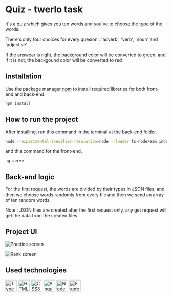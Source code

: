 # Quiz - twerlo task

It's a quiz which gives you ten words and you've to choose the type of the words.

There's only four choices for every quesion : 'adverb', 'verb', 'noun' and 'adjective' .

If the answear is right, the background color will be converted to green, and if it is not, the backgound color will be converted to red

## Installation

Use the package manager [npm](https://www.npmjs.com/) to install required libraries for both front-end and back-end.

```bash
npm install
```

## How to run the project

After installing, run this command in the terminal at the back-end folder.

```bash
node --experimental-specifier-resolution=node --loader ts-node/esm index.ts
```

and this command for the front-end.
```bash
ng serve
```

## Back-end logic

For the first request, the words are divided by their types in JSON files, and then we choose words randomly from every file and then we send an array of ten random words.

Note : JSON files are created after the first request only, any get request will get the data from the created files.

## Project UI

![Practice screen](https://images2.imgbox.com/09/e6/LnlWOQn5_o.png)

![Rank screen](https://images2.imgbox.com/ca/6b/yVmcEBK6_o.png)



## Used technologies

<p align="left">
<a href="https://www.typescriptlang.org/" target="_blank" rel="noreferrer"><img src="https://raw.githubusercontent.com/danielcranney/readme-generator/main/public/icons/skills/typescript-colored.svg" width="36" height="36" alt="TypeScript" /></a>
<a href="https://developer.mozilla.org/en-US/docs/Glossary/HTML5" target="_blank" rel="noreferrer"><img src="https://raw.githubusercontent.com/danielcranney/readme-generator/main/public/icons/skills/html5-colored.svg" width="36" height="36" alt="HTML5" /></a>
<a href="https://www.w3.org/TR/CSS/#css" target="_blank" rel="noreferrer"><img src="https://raw.githubusercontent.com/danielcranney/readme-generator/main/public/icons/skills/css3-colored.svg" width="36" height="36" alt="CSS3" /></a>
<a href="https://angular.io/" target="_blank" rel="noreferrer"><img src="https://raw.githubusercontent.com/danielcranney/readme-generator/main/public/icons/skills/angularjs-colored.svg" width="36" height="36" alt="Angular" /></a>
<a href="https://nodejs.org/en/" target="_blank" rel="noreferrer"><img src="https://raw.githubusercontent.com/danielcranney/readme-generator/main/public/icons/skills/nodejs-colored.svg" width="36" height="36" alt="NodeJS" /></a>
<a href="https://expressjs.com/" target="_blank" rel="noreferrer"><img src="https://raw.githubusercontent.com/danielcranney/readme-generator/main/public/icons/skills/express-colored.svg" width="36" height="36" alt="Express" /></a>
</p>

